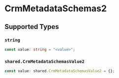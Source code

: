 # CrmMetadataSchemas2


## Supported Types

### `string`

```typescript
const value: string = "<value>";
```

### `shared.CrmMetadataSchemasValue2`

```typescript
const value: shared.CrmMetadataSchemasValue2 = {};
```


